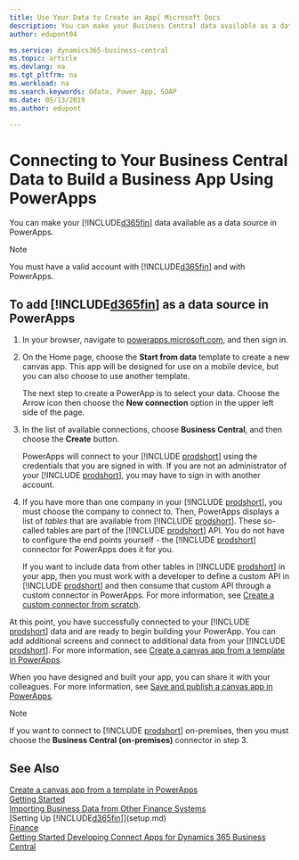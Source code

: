 ```yaml
---
title: Use Your Data to Create an App| Microsoft Docs
description: You can make your Business Central data available as a data source and specify an OData URL of your web services to build a business app using PowerApps.
author: edupont04

ms.service: dynamics365-business-central
ms.topic: article
ms.devlang: na
ms.tgt_pltfrm: na
ms.workload: na
ms.search.keywords: Odata, Power App, SOAP
ms.date: 05/13/2019
ms.author: edupont

---
```

# Connecting to Your Business Central Data to Build a Business App Using PowerApps
You can make your [!INCLUDE[d365fin](includes/d365fin_md.md)] data available as a data source in PowerApps.  

> [!NOTE]  
>   You must have a valid account with [!INCLUDE[d365fin](includes/d365fin_md.md)] and with PowerApps.  

## To add [!INCLUDE[d365fin](includes/d365fin_md.md)] as a data source in PowerApps
1. In your browser, navigate to [powerapps.microsoft.com](https://powerapps.microsoft.com/en-us/), and then sign in.
2. On the Home page, choose the **Start from data** template to create a new canvas app. This app will be designed for use on a mobile device, but you can also choose to use another template.

    The next step to create a PowerApp is to select your data. Choose the Arrow icon then choose the **New connection** option in the upper left side of the page.
3. In the list of available connections, choose **Business Central**, and then choose the **Create** button.

    PowerApps will connect to your [!INCLUDE [prodshort](includes/prodshort.md)] using the credentials that you are signed in with. If you are not an administrator of your [!INCLUDE [prodshort](includes/prodshort.md)], you may have to sign in with another account.  

4. If you have more than one company in your [!INCLUDE [prodshort](includes/prodshort.md)], you must choose the company to connect to. Then, PowerApps displays a list of *tables* that are available from [!INCLUDE [prodshort](includes/prodshort.md)]. These so-called tables are part of the [!INCLUDE [prodshort](includes/prodshort.md)] API. You do not have to configure the end points yourself - the [!INCLUDE [prodshort](includes/prodshort.md)] connector for PowerApps does it for you.  

    If you want to include data from other tables in [!INCLUDE [prodshort](includes/prodshort.md)] in your app, then you must work with a developer to define a custom API in [!INCLUDE [prodshort](includes/prodshort.md)] and then consume that custom API through a custom connector in PowerApps. For more information, see [Create a custom connector from scratch](/connectors/custom-connectors/define-blank).  

At this point, you have successfully connected to your [!INCLUDE [prodshort](includes/prodshort.md)] data and are ready to begin building your PowerApp. You can add additional screens and connect to additional data from your [!INCLUDE [prodshort](includes/prodshort.md)]. For more information, see [Create a canvas app from a template in PowerApps](/powerapps/maker/canvas-apps/get-started-test-drive).  

When you have designed and built your app, you can share it with your colleagues. For more information, see [Save and publish a canvas app in PowerApps](/powerapps/maker/canvas-apps/save-publish-app).  

> [!NOTE]
> If you want to connect to [!INCLUDE [prodshort](includes/prodshort.md)] on-premises, then you must choose the **Business Central (on-premises)** connector in step 3.  

## See Also

[Create a canvas app from a template in PowerApps](/powerapps/maker/canvas-apps/get-started-test-drive)  
[Getting Started](product-get-started.md)  
[Importing Business Data from Other Finance Systems](across-import-data-configuration-packages.md)  
[Setting Up [!INCLUDE[d365fin](includes/d365fin_md.md)]](setup.md)  
[Finance](finance.md)  
[Getting Started Developing Connect Apps for Dynamics 365 Business Central](/dynamics365/business-central/dev-itpro/developer/devenv-develop-connect-apps)  
